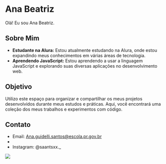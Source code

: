 # Ana Beatriz

Olá! Eu sou Ana Beatriz.

## Sobre Mim

- **Estudante na Alura:** Estou atualmente estudando na Alura, onde estou expandindo meus conhecimentos em várias áreas de tecnologia.
- **Aprendendo JavaScript:** Estou aprendendo a usar a linguagem JavaScript e explorando suas diversas aplicações no desenvolvimento web.

## Objetivo

Utilizo este espaço para organizar e compartilhar os meus projetos desenvolvidos durante meus estudos e práticas. Aqui, você encontrará uma coleção dos meus trabalhos e experimentos com código.


## Contato

- Email: Ana.guidelli.santos@escola.pr.gov.br
- 
- Instagram: @saantsxx._

![](https://tenor.com/pt-BR/view/shreks-meme-gif-14773907558805575638)
